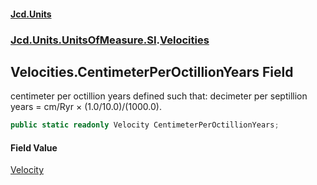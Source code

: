 #### [Jcd.Units](index 'index')
### [Jcd.Units.UnitsOfMeasure.SI](Jcd.Units.UnitsOfMeasure.SI 'Jcd.Units.UnitsOfMeasure.SI').[Velocities](Velocities 'Jcd.Units.UnitsOfMeasure.SI.Velocities')

## Velocities.CentimeterPerOctillionYears Field

centimeter per octillion years defined such that: decimeter per septillion years = cm/Ryr × (1.0/10.0)/(1000.0).

```csharp
public static readonly Velocity CentimeterPerOctillionYears;
```

#### Field Value
[Velocity](Velocity 'Jcd.Units.UnitTypes.Velocity')